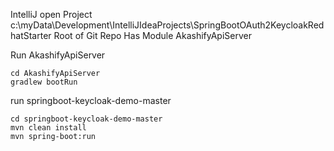 IntelliJ open Project c:\myData\Development\IntelliJIdeaProjects\SpringBootOAuth2KeycloakRedhatStarter 
Root of Git Repo
Has Module AkashifyApiServer

Run AkashifyApiServer

```
cd AkashifyApiServer
gradlew bootRun
```

run springboot-keycloak-demo-master

```
cd springboot-keycloak-demo-master
mvn clean install
mvn spring-boot:run
```
